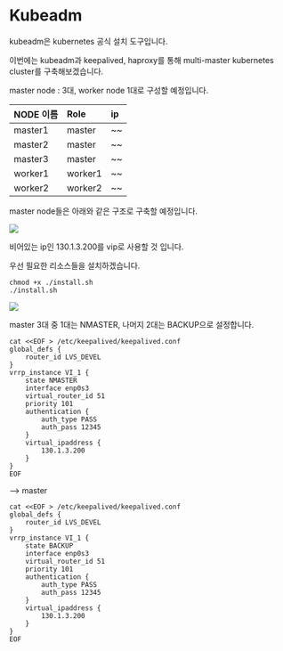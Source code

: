 # Kubeadm

kubeadm은 kubernetes 공식 설치 도구입니다.

이번에는  kubeadm과 keepalived, haproxy를 통해 multi-master kubernetes cluster를 구축해보겠습니다.

master node : 3대, worker node 1대로 구성할 예정입니다.

|NODE 이름|Role|ip|
|:---|:---|:---|
|master1|master|~~|
|master2|master|~~|
|master3|master|~~|
|worker1|worker1|~~|
|worker2|worker2|~~|

master node들은 아래와 같은 구조로 구축할 예정입니다.

<img src="images/multimaster/1.jpg>">

비어있는 ip인 130.1.3.200를 vip로 사용할 것 입니다.

우선 필요한 리소스들을 설치하겠습니다.

``` shell
chmod +x ./install.sh
./install.sh
```
<img src="/images/multimaster/2.jpg>">

master 3대 중 1대는 NMASTER, 나머지 2대는 BACKUP으로 설정합니다.

``` shell
cat <<EOF > /etc/keepalived/keepalived.conf
global_defs {
	router_id LVS_DEVEL
}
vrrp_instance VI_1 {
	state NMASTER
	interface enp0s3
	virtual_router_id 51
	priority 101
	authentication {
		auth_type PASS
		auth_pass 12345
	}
	virtual_ipaddress {
		130.1.3.200
	}
}
EOF

```
--> master

``` shell
cat <<EOF > /etc/keepalived/keepalived.conf
global_defs {
	router_id LVS_DEVEL
}
vrrp_instance VI_1 {
	state BACKUP
	interface enp0s3
	virtual_router_id 51
	priority 101
	authentication {
		auth_type PASS
		auth_pass 12345
	}
	virtual_ipaddress {
		130.1.3.200
	}
}
EOF

```
